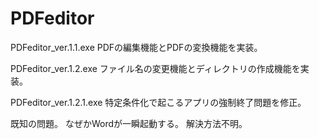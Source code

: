 # PDFeditor

PDFeditor_ver.1.1.exe
PDFの編集機能とPDFの変換機能を実装。

PDFeditor_ver.1.2.exe
ファイル名の変更機能とディレクトリの作成機能を実装。

PDFeditor_ver.1.2.1.exe
特定条件化で起こるアプリの強制終了問題を修正。

既知の問題。
なぜかWordが一瞬起動する。
解決方法不明。
